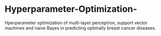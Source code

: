 # Hyperparameter-Optimization-
Hperparameter optimization of multi-layer perceptron, support vector machines and naive Bayes in predicting optimally breast cancer diseases.
